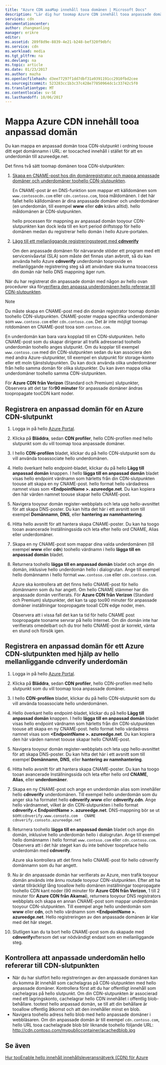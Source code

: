 ```yaml
---
title: "Azure CDN aaaMap innehåll tooa domänen | Microsoft Docs"
description: "Lär dig hur toomap Azure CDN innehåll tooa anpassade domäner."
services: cdn
documentationcenter: 
author: zhangmanling
manager: erikre
editor: 
ms.assetid: 289f8d9e-8839-4e21-b248-bef320f9dbfc
ms.service: cdn
ms.workload: media
ms.tgt_pltfrm: na
ms.devlang: na
ms.topic: article
ms.date: 01/23/2017
ms.author: mazha
ms.openlocfilehash: d3ee77297f1dd7dbf31a9391191cc2910fbd2cee
ms.sourcegitcommit: 523283cc1b3c37c428e77850964dc1c33742c5f0
ms.translationtype: MT
ms.contentlocale: sv-SE
ms.lasthandoff: 10/06/2017
---
```

# <a name="map-azure-cdn-content-tooa-custom-domain"></a>Mappa Azure CDN innehåll tooa anpassad domän
Du kan mappa en anpassad domän tooa CDN-slutpunkt i ordning toouse ditt eget domännamn i URL: er toocached innehåll i stället för att en underdomän till azureedge.net.

Det finns två sätt toomap domänen tooa CDN-slutpunkten:

1. [Skapa en CNAME-post hos din domänregistrator och mappa anpassade domäner och underdomäner toohello CDN-slutpunkten](#register-a-custom-domain-for-an-azure-cdn-endpoint).
   
    En CNAME-post är en DNS-funktion som mappar ett källdomänen som `www.contosocdn.com` eller `cdn.contoso.com`, tooa måldomänen. I det här fallet hello källdomänen är dina anpassade domäner och underdomäner (en underdomän, till exempel **www** eller **cdn** krävs alltid). hello måldomänen är CDN-slutpunkten.  
   
    hello processen för mappning av anpassad domän tooyour CDN-slutpunkten kan dock leda till en kort period driftstopp för hello domänen medan du registrerar hello domän i hello Azure-portalen.
2. [Lägg till ett mellanliggande registreringssteget med **cdnverify**](#register-a-custom-domain-for-an-azure-cdn-endpoint-using-the-intermediary-cdnverify-subdomain)
   
    Om den anpassade domänen för närvarande stöder ett program med ett servicenivåavtal (SLA) som måste det finnas utan avbrott, så du kan använda hello Azure **cdnverify** underdomän tooprovide en mellanliggande registrering steg så att användare ska kunna tooaccess din domän när hello DNS mappning äger rum.  

När du har registrerat din anpassade domän med någon av hello ovan procedurer ska för[verifiera den anpassa underdomänen hello refererar till CDN-slutpunkten](#verify-that-the-custom-subdomain-references-your-cdn-endpoint).

> [!NOTE]
> Du måste skapa en CNAME-post med din domän registrator toomap domän toohello CDN-slutpunkten. CNAME-poster mappa specifika underdomäner som `www.contoso.com` eller `cdn.contoso.com`. Det är inte möjligt toomap rotdomänen en CNAME-post tooa som `contoso.com`.
> 
> En underdomän kan bara vara kopplad till en CDN-slutpunkten. hello CNAME-post som du skapar dirigerar all trafik adresserad toohello underdomän toohello anges slutpunkt.  Om du kopplar till exempel `www.contoso.com` med din CDN-slutpunkten sedan du kan associera den med andra Azure-slutpunkter, till exempel en slutpunkt för storage-konto eller ett moln tjänstslutpunkten. Du kan dock använda olika underdomäner från hello samma domän för olika slutpunkter. Du kan även mappa olika underdomäner toohello samma CDN-slutpunkten.
> 
> För **Azure CDN från Verizon** (Standard och Premium) slutpunkter, Observera att det tar för**90 minuter** för anpassade domäner ändras toopropagate tooCDN kant noder.
> 
> 

## <a name="register-a-custom-domain-for-an-azure-cdn-endpoint"></a>Registrera en anpassad domän för en Azure CDN-slutpunkt
1. Logga in på hello [Azure Portal](https://portal.azure.com/).
2. Klicka på **Bläddra**, sedan **CDN profiler**, hello CDN-profilen med hello slutpunkt som du vill toomap tooa anpassade domäner.  
3. I hello **CDN-profilen** bladet, klickar du på hello CDN-slutpunkt som du vill använda tooassociate hello underdomänen.
4. Hello överkant hello endpoint-bladet, klickar du på hello **Lägg till anpassad domän** knappen.  I hello **lägga till en anpassad domän** bladet visas hello endpoint värdnamn som härletts från din CDN-slutpunkten toouse att skapa en ny CNAME-post. hello format hello värdadress namnet visas som  **&lt;EndpointName >. azureedge.net**.  Du kan kopiera den här värden namnet toouse skapar hello CNAME-post.  
5. Navigera tooyour domän register-webbplats och leta upp hello-avsnittet för att skapa DNS-poster. Du kan hitta det här i ett avsnitt som till exempel **Domännamn**, **DNS**, eller **hantering av namnhantering**.
6. Hitta hello avsnitt för att hantera skapa CNAME-poster. Du kan ha toogo tooan avancerade Inställningssida och leta efter hello ord CNAME, Alias eller underdomäner.
7. Skapa en ny CNAME-post som mappar dina valda underdomänen (till exempel **www** eller **cdn**) toohello värdnamn i hello **lägga till en anpassad domän** bladet. 
8. Returnera toohello **lägga till en anpassad domän** bladet och ange din domän, inklusive hello underdomän hello i dialogrutan. Ange till exempel hello domännamn i hello format `www.contoso.com` eller `cdn.contoso.com`.   
   
   Azure ska kontrollera att det finns hello CNAME-post för hello domännamn som du har angett. Om hello CNAME stämmer har din anpassade domän verifierats.  För **Azure CDN från Verizon** (Standard och Premium) slutpunkter, det kan ta upp too90 minuter för anpassade domäner inställningar toopropagate tooall CDN edge noder, men.  
   
   Observera att i vissa fall det kan ta tid för hello CNAME post toopropagate tooname servrar på hello Internet. Om din domän inte har verifierats omedelbart och du tror hello CNAME-post är korrekt, vänta en stund och försök igen.

## <a name="register-a-custom-domain-for-an-azure-cdn-endpoint-using-hello-intermediary-cdnverify-subdomain"></a>Registrera en anpassad domän för ett Azure CDN-slutpunkten med hjälp av hello mellanliggande cdnverify underdomän
1. Logga in på hello [Azure Portal](https://portal.azure.com/).
2. Klicka på **Bläddra**, sedan **CDN profiler**, hello CDN-profilen med hello slutpunkt som du vill toomap tooa anpassade domäner.  
3. I hello **CDN-profilen** bladet, klickar du på hello CDN-slutpunkt som du vill använda tooassociate hello underdomänen.
4. Hello överkant hello endpoint-bladet, klickar du på hello **Lägg till anpassad domän** knappen.  I hello **lägga till en anpassad domän** bladet visas hello endpoint värdnamn som härletts från din CDN-slutpunkten toouse att skapa en ny CNAME-post. hello format hello värdadress namnet visas som  **&lt;EndpointName >. azureedge.net**.  Du kan kopiera den här värden namnet toouse skapar hello CNAME-post.
5. Navigera tooyour domän register-webbplats och leta upp hello-avsnittet för att skapa DNS-poster. Du kan hitta det här i ett avsnitt som till exempel **Domännamn**, **DNS**, eller **hantering av namnhantering**.
6. Hitta hello avsnitt för att hantera skapa CNAME-poster. Du kan ha toogo tooan avancerade Inställningssida och leta efter hello ord **CNAME**, **Alias**, eller **underdomäner**.
7. Skapa en ny CNAME-post och ange en underdomän alias som innehåller hello **cdnverify** underdomänen. Till exempel hello underdomän som du anger ska ha formatet hello **cdnverify.www** eller **cdnverify.cdn**. Ange hello värdnamnet, vilket är din CDN-slutpunkten i hello format **cdnverify.&lt; EndpointName >. azureedge.net**. DNS-mappning bör se ut som:`cdnverify.www.consoto.com   CNAME   cdnverify.consoto.azureedge.net`  
8. Returnera toohello **lägga till en anpassad domän** bladet och ange din domän, inklusive hello underdomän hello i dialogrutan. Ange till exempel hello domännamn i hello format `www.contoso.com` eller `cdn.contoso.com`. Observera att i det här steget kan du inte behöver toopreface hello underdomän med **cdnverify**.  
   
    Azure ska kontrollera att det finns hello CNAME-post för hello cdnverify domännamn som du har angett.
9. Nu är din anpassade domän har verifierats av Azure, men trafik tooyour domän används inte ännu routade tooyour CDN-slutpunkten. Efter att ha väntat tillräckligt lång tooallow hello domänen inställningar toopropagate toohello CDN kant noder (90 minuter för **Azure CDN från Verizon**, 1 till 2 minuter för **Azure CDN från Akamai**), returnera tooyour DNS registrators webbplats och skapa en annan CNAME-post som mappar underdomän tooyour CDN-slutpunkten. Till exempel ange hello underdomän som **www** eller **cdn**, och hello värdnamn som  **&lt;EndpointName >. azureedge.net**. Hello registreringen av den anpassade domänen är klar med det här steget.
10. Slutligen kan du ta bort hello CNAME-post som du skapade med **cdnverify**eftersom det var nödvändigt endast som en mellanliggande steg.  

## <a name="verify-that-hello-custom-subdomain-references-your-cdn-endpoint"></a>Kontrollera att anpassade underdomän hello refererar till CDN-slutpunkten
* När du har slutfört hello registreringen av den anpassade domänen kan du komma åt innehåll som cachelagras på CDN-slutpunkten med hello anpassade domäner.
  Kontrollera först att du har offentligt innehåll som cachelagras på hello slutpunkt. Om din CDN-slutpunkten är associerad med ett lagringskonto, cachelagrar hello CDN innehållet i offentlig blob-behållare. tootest hello anpassad domän, se till att din behållare är tooallow offentlig åtkomst och att den innehåller minst en blob.
* Navigera toohello adress hello blob med hello anpassade domäner i webbläsaren. Om din anpassade domän är till exempel `cdn.contoso.com`, hello URL tooa cachelagrade blob blir liknande toohello följande URL: http://cdn.contoso.com/mypubliccontainer/acachedblob.jpg

## <a name="see-also"></a>Se även
[Hur tooEnable hello innehåll innehållsleveransnätverk (CDN) för Azure](cdn-create-new-endpoint.md)  

